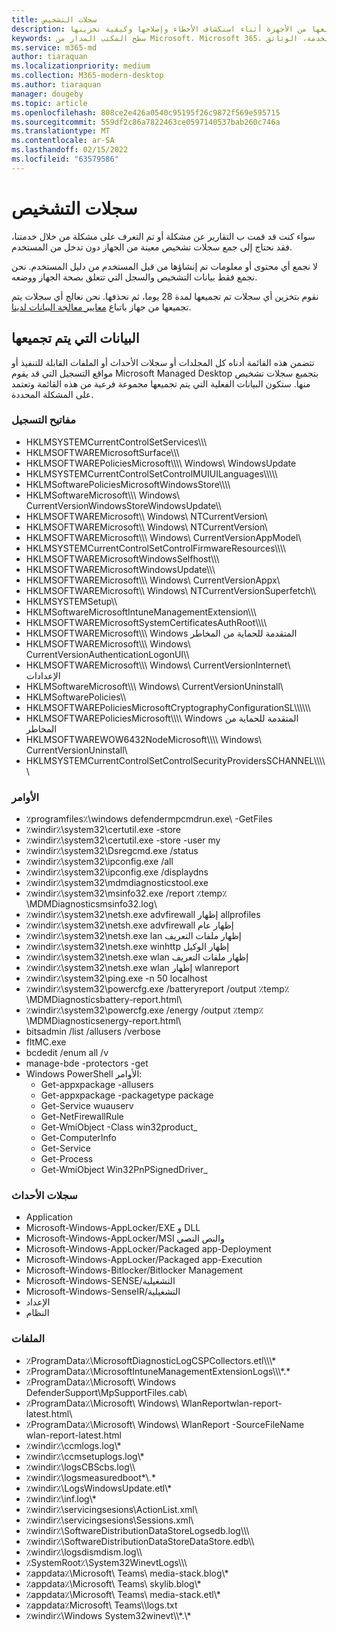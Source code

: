 ```yaml
---
title: سجلات التشخيص
description: السجلات التي قد يتم تجميعها من الأجهزة أثناء استكشاف الأخطاء وإصلاحها وكيفية تخزينها
keywords: سطح المكتب المدار من Microsoft، Microsoft 365، الخدمة، الوثائق
ms.service: m365-md
author: tiaraquan
ms.localizationpriority: medium
ms.collection: M365-modern-desktop
ms.author: tiaraquan
manager: dougeby
ms.topic: article
ms.openlocfilehash: 808ce2e426a0540c95195f26c9872f569e595715
ms.sourcegitcommit: 559df2c86a7822463ce0597140537bab260c746a
ms.translationtype: MT
ms.contentlocale: ar-SA
ms.lasthandoff: 02/15/2022
ms.locfileid: "63579586"
---
```

# <a name="diagnostic-logs"></a>سجلات التشخيص

سواء كنت قد قمت ب التقارير عن مشكلة أو تم التعرف على مشكلة من خلال خدمتنا، فقد نحتاج إلى جمع سجلات تشخيص معينة من الجهاز دون تدخل من المستخدم.

لا نجمع أي محتوى أو معلومات تم إنشاؤها من قبل المستخدم من دليل المستخدم. نحن نجمع فقط بيانات التشخيص والسجل التي تتعلق بصحة الجهاز ووضعه.

نقوم بتخزين أي سجلات تم تجميعها لمدة 28 يوما، ثم نحذفها. نحن نعالج أي سجلات يتم تجميعها من جهاز باتباع [معايير معالجة البيانات لدينا](privacy-personal-data.md).

## <a name="data-collected"></a>البيانات التي يتم تجميعها

تتضمن هذه القائمة أدناه كل المجلدات أو سجلات الأحداث أو الملفات القابلة للتنفيذ أو مواقع التسجيل التي قد يقوم Microsoft Managed Desktop بتجميع سجلات تشخيص منها. ستكون البيانات الفعلية التي يتم تجميعها مجموعة فرعية من هذه القائمة وتعتمد على المشكلة المحددة.

### <a name="registry-keys"></a>مفاتيح التسجيل

- HKLMSYSTEMCurrentControlSetServices\\\\\\
- HKLMSOFTWAREMicrosoftSurface\\\\\\
- HKLMSOFTWAREPoliciesMicrosoft\\\\\\\\ Windows\\ WindowsUpdate
- HKLMSYSTEMCurrentControlSetControlMUIUILanguages\\\\\\\\\\
- HKLMSoftwarePoliciesMicrosoftWindowsStore\\\\\\\\
- HKLMSoftwareMicrosoft\\\\\\ Windows\\ CurrentVersionWindowsStoreWindowsUpdate\\\\
- HKLMSOFTWAREMicrosoft\\\\ Windows\\ NTCurrentVersion\\
- HKLMSOFTWAREMicrosoft\\\\ Windows\\ NTCurrentVersion\\
- HKLMSOFTWAREMicrosoft\\\\\\ Windows\\ CurrentVersionAppModel\\
- HKLMSYSTEMCurrentControlSetControlFirmwareResources\\\\\\\\
- HKLMSOFTWAREMicrosoftWindowsSelfhost\\\\\\
- HKLMSOFTWAREMicrosoftWindowsUpdate\\\\\\
- HKLMSOFTWAREMicrosoft\\\\\\ Windows\\ CurrentVersionAppx\\
- HKLMSOFTWAREMicrosoft\\\\ Windows\\ NTCurrentVersionSuperfetch\\\\
- HKLMSYSTEMSetup\\\\
- HKLMSoftwareMicrosoftIntuneManagementExtension\\\\\\
- HKLMSOFTWAREMicrosoftSystemCertificatesAuthRoot\\\\\\\\
- HKLMSOFTWAREMicrosoft\\\\\\ Windows المتقدمة للحماية من المخاطر
- HKLMSOFTWAREMicrosoft\\\\\\ Windows\\ CurrentVersionAuthenticationLogonUI\\\\
- HKLMSOFTWAREMicrosoft\\\\\\ Windows\\ CurrentVersionInternet\\ الإعدادات
- HKLMSoftwareMicrosoft\\\\\\ Windows\\ CurrentVersionUninstall\\
- HKLMSoftwarePolicies\\\\
- HKLMSOFTWAREPoliciesMicrosoftCryptographyConfigurationSL\\\\\\\\\\\\
- HKLMSOFTWAREPoliciesMicrosoft\\\\\\\\ Windows المتقدمة للحماية من المخاطر
- HKLMSOFTWAREWOW6432NodeMicrosoft\\\\\\\\ Windows\\ CurrentVersionUninstall\\
- HKLMSYSTEMCurrentControlSetControlSecurityProvidersSCHANNEL\\\\\\\\\\

### <a name="commands"></a>الأوامر

- ٪programfiles٪\\windows defendermpcmdrun.exe\\ -GetFiles
- ٪windir٪\\system32\\certutil.exe -store
- ٪windir٪\\system32\\certutil.exe -store -user my
- ٪windir٪\\system32\\Dsregcmd.exe /status
- ٪windir٪\\system32\\ipconfig.exe /all
- ٪windir٪\\system32\\ipconfig.exe /displaydns
- ٪windir٪\\system32\\mdmdiagnosticstool.exe
- ٪windir٪\\system32\\msinfo32.exe /report ٪temp٪\\MDMDiagnosticsmsinfo32.log\\
- ٪windir٪\\system32\\netsh.exe advfirewall إظهار allprofiles
- ٪windir٪\\system32\\netsh.exe advfirewall إظهار عام
- ٪windir٪\\system32\\netsh.exe lan إظهار ملفات التعريف
- ٪windir٪\\system32\\netsh.exe winhttp إظهار الوكيل
- ٪windir٪\\system32\\netsh.exe wlan إظهار ملفات التعريف
- ٪windir٪\\system32\\netsh.exe wlan إظهار wlanreport
- ٪windir٪\\system32\\ping.exe -n 50 localhost
- ٪windir٪\\system32\\powercfg.exe /batteryreport /output ٪temp٪\\MDMDiagnosticsbattery-report.html\\
- ٪windir٪\\system32\\powercfg.exe /energy /output ٪temp٪\\MDMDiagnosticsenergy-report.html\\
- bitsadmin /list /allusers /verbose
- fltMC.exe
- bcdedit /enum all /v
- manage-bde -protectors -get
- Windows PowerShell الأوامر:
    - Get-appxpackage -allusers
    - Get-appxpackage -packagetype package
    - Get-Service wuauserv
    - Get-NetFirewallRule
    - Get-WmiObject -Class win32product\_
    - Get-ComputerInfo
    - Get-Service
    - Get-Process
    - Get-WmiObject Win32PnPSignedDriver\_

### <a name="event-logs"></a>سجلات الأحداث

- Application
- Microsoft-Windows-AppLocker/EXE و DLL
- Microsoft-Windows-AppLocker/MSI والنص النصي
- Microsoft-Windows-AppLocker/Packaged app-Deployment
- Microsoft-Windows-AppLocker/Packaged app-Execution
- Microsoft-Windows-Bitlocker/Bitlocker Management
- Microsoft-Windows-SENSE/التشغيلية
- Microsoft-Windows-SenseIR/التشغيلية
- الإعداد
- النظام

### <a name="files"></a>الملفات

- ٪ProgramData٪\\MicrosoftDiagnosticLogCSPCollectors.etl\\\\\\\*
- ٪ProgramData٪\\MicrosoftIntuneManagementExtensionLogs\\\\\\\*.\*
- ٪ProgramData٪\\Microsoft\\ Windows DefenderSupport\\MpSupportFiles.cab\\
- ٪ProgramData٪\\Microsoft\\ Windows\\ WlanReportwlan-report-latest.html\\
- ٪ProgramData٪\\Microsoft\\ Windows\\ WlanReport -SourceFileName wlan-report-latest.html
- ٪windir٪\\ccmlogs.log\\\*
- ٪windir٪\\ccmsetuplogs.log\\\*
- ٪windir٪\\logsCBScbs.log\\\\
- ٪windir٪\\logsmeasuredboot\*\\.\*
- ٪windir٪\\LogsWindowsUpdate.etl\\\*
- ٪windir٪\\inf.log\\\*
- ٪windir٪\\servicingsesions\\ActionList.xml\\
- ٪windir٪\\servicingsesions\\Sessions.xml\\
- ٪windir٪\\SoftwareDistributionDataStoreLogsedb.log\\\\\\
- ٪windir٪\\SoftwareDistributionDataStoreDataStore.edb\\\\
- ٪windir٪\\logsdismdism.log\\\\
- ٪SystemRoot٪\\System32WinevtLogs\\\\\\
- ٪appdata٪\\Microsoft\\ Teams\\ media-stack.blog\\\*
- ٪appdata٪\\Microsoft\\ Teams\\ skylib.blog\\\*
- ٪appdata٪\\Microsoft\\ Teams\\ media-stack.etl\\\*
- ٪appdata٪Microsoft\\ Teams\\\\logs.txt
- ٪windir٪\\Windows System32winevt\\\\\*.\\\*